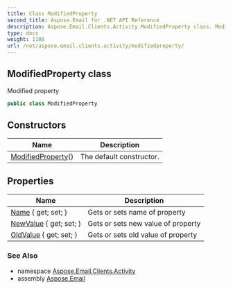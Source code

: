 ```yaml
---
title: Class ModifiedProperty
second_title: Aspose.Email for .NET API Reference
description: Aspose.Email.Clients.Activity.ModifiedProperty class. Modified property
type: docs
weight: 1180
url: /net/aspose.email.clients.activity/modifiedproperty/
---
```

## ModifiedProperty class

Modified property

```csharp
public class ModifiedProperty
```

## Constructors

| Name | Description |
| --- | --- |
| [ModifiedProperty](modifiedproperty/)() | The default constructor. |

## Properties

| Name | Description |
| --- | --- |
| [Name](../../aspose.email.clients.activity/modifiedproperty/name/) { get; set; } | Gets or sets name of property |
| [NewValue](../../aspose.email.clients.activity/modifiedproperty/newvalue/) { get; set; } | Gets or sets new value of property |
| [OldValue](../../aspose.email.clients.activity/modifiedproperty/oldvalue/) { get; set; } | Gets or sets old value of property |

### See Also

* namespace [Aspose.Email.Clients.Activity](../../aspose.email.clients.activity/)
* assembly [Aspose.Email](../../)


